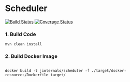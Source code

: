 # Scheduler

[![Build Status](https://travis-ci.org/jinternals/scheduler.svg?branch=master)](https://travis-ci.org/jinternals/scheduler)
[![Coverage Status](https://coveralls.io/repos/github/jinternals/scheduler/badge.svg?branch=master)](https://coveralls.io/github/jinternals/scheduler?branch=master)

### 1. Build Code
```shell script
mvn clean install
```

### 2. Build Docker Image
```shell script

docker build -t jinternals/scheduler -f ./target/docker-resources/Dockerfile target/
```
